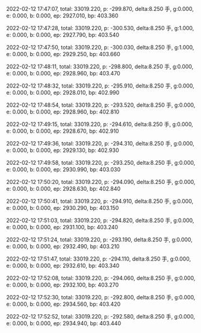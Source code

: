 2022-02-12 17:47:07, total: 33019.220, p: -299.870, delta:8.250 手, g:0.000, e: 0.000, b: 0.000, ep: 2927.010, bp: 403.360

2022-02-12 17:47:28, total: 33019.220, p: -300.530, delta:8.250 手, g:1.000, e: 0.000, b: 0.000, ep: 2927.790, bp: 403.540

2022-02-12 17:47:50, total: 33019.220, p: -300.030, delta:8.250 手, g:1.000, e: 0.000, b: 0.000, ep: 2929.250, bp: 403.660

2022-02-12 17:48:11, total: 33019.220, p: -298.800, delta:8.250 手, g:0.000, e: 0.000, b: 0.000, ep: 2928.960, bp: 403.470

2022-02-12 17:48:32, total: 33019.220, p: -295.910, delta:8.250 手, g:0.000, e: 0.000, b: 0.000, ep: 2928.010, bp: 402.990

2022-02-12 17:48:54, total: 33019.220, p: -293.520, delta:8.250 手, g:0.000, e: 0.000, b: 0.000, ep: 2928.960, bp: 402.810

2022-02-12 17:49:15, total: 33019.220, p: -294.610, delta:8.250 手, g:0.000, e: 0.000, b: 0.000, ep: 2928.670, bp: 402.910

2022-02-12 17:49:36, total: 33019.220, p: -294.310, delta:8.250 手, g:0.000, e: 0.000, b: 0.000, ep: 2929.130, bp: 402.930

2022-02-12 17:49:58, total: 33019.220, p: -293.250, delta:8.250 手, g:0.000, e: 0.000, b: 0.000, ep: 2930.990, bp: 403.030

2022-02-12 17:50:20, total: 33019.220, p: -294.090, delta:8.250 手, g:0.000, e: 0.000, b: 0.000, ep: 2928.630, bp: 402.840

2022-02-12 17:50:41, total: 33019.220, p: -294.910, delta:8.250 手, g:0.000, e: 0.000, b: 0.000, ep: 2930.290, bp: 403.150

2022-02-12 17:51:03, total: 33019.220, p: -294.820, delta:8.250 手, g:0.000, e: 0.000, b: 0.000, ep: 2931.100, bp: 403.240

2022-02-12 17:51:24, total: 33019.220, p: -293.190, delta:8.250 手, g:0.000, e: 0.000, b: 0.000, ep: 2932.490, bp: 403.210

2022-02-12 17:51:47, total: 33019.220, p: -294.110, delta:8.250 手, g:0.000, e: 0.000, b: 0.000, ep: 2932.610, bp: 403.340

2022-02-12 17:52:08, total: 33019.220, p: -294.060, delta:8.250 手, g:0.000, e: 0.000, b: 0.000, ep: 2932.100, bp: 403.270

2022-02-12 17:52:30, total: 33019.220, p: -292.800, delta:8.250 手, g:0.000, e: 0.000, b: 0.000, ep: 2934.560, bp: 403.420

2022-02-12 17:52:52, total: 33019.220, p: -292.580, delta:8.250 手, g:0.000, e: 0.000, b: 0.000, ep: 2934.940, bp: 403.440